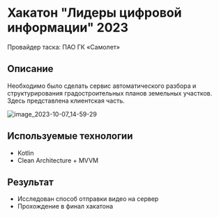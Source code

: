 # Хакатон "Лидеры цифровой информации" 2023
Провайдер таска: ПАО ГК «Самолет»

## Описание
Необходимо было сделать сервис автоматического разбора и структурирования градостроительных планов земельных участков. Здесь представлена клиентская часть.

![image_2023-10-07_14-59-29](https://github.com/KatbertAllgood/analysisReadinessPremises_hackathon/assets/72415326/01f29e52-06cc-4827-97be-3d0210adaa5e)


## Используемые технологии
* Kotlin
* Clean Architecture + MVVM

## Результат
* Исследован способ отправки видео на сервер
* Прохождение в финал хакатона

